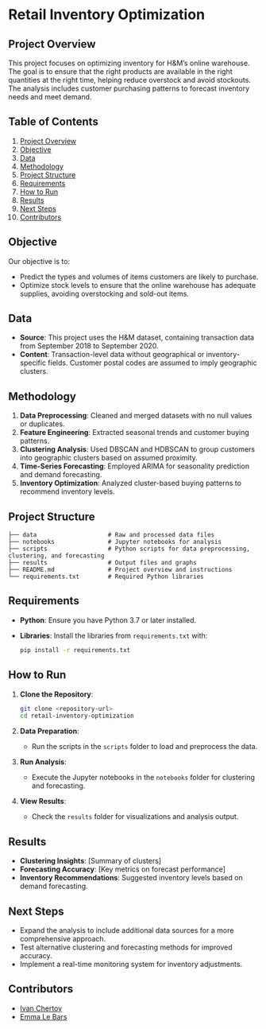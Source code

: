 # Retail Inventory Optimization

## Project Overview

This project focuses on optimizing inventory for H&M’s online warehouse. The goal is to ensure that the right products are available in the right quantities at the right time, helping reduce overstock and avoid stockouts. The analysis includes customer purchasing patterns to forecast inventory needs and meet demand.

## Table of Contents

1. [Project Overview](#project-overview)
2. [Objective](#objective)
3. [Data](#data)
4. [Methodology](#methodology)
5. [Project Structure](#project-structure)
6. [Requirements](#requirements)
7. [How to Run](#how-to-run)
8. [Results](#results)
9. [Next Steps](#next-steps)
10. [Contributors](#contributors)

## Objective

Our objective is to:
- Predict the types and volumes of items customers are likely to purchase.
- Optimize stock levels to ensure that the online warehouse has adequate supplies, avoiding overstocking and sold-out items.

## Data

- **Source**: This project uses the H&M dataset, containing transaction data from September 2018 to September 2020.
- **Content**: Transaction-level data without geographical or inventory-specific fields. Customer postal codes are assumed to imply geographic clusters.

## Methodology

1. **Data Preprocessing**: Cleaned and merged datasets with no null values or duplicates.
2. **Feature Engineering**: Extracted seasonal trends and customer buying patterns.
3. **Clustering Analysis**: Used DBSCAN and HDBSCAN to group customers into geographic clusters based on assumed proximity.
4. **Time-Series Forecasting**: Employed ARIMA for seasonality prediction and demand forecasting.
5. **Inventory Optimization**: Analyzed cluster-based buying patterns to recommend inventory levels.

## Project Structure

```
├── data                    # Raw and processed data files
├── notebooks               # Jupyter notebooks for analysis
├── scripts                 # Python scripts for data preprocessing, clustering, and forecasting
├── results                 # Output files and graphs
├── README.md               # Project overview and instructions
└── requirements.txt        # Required Python libraries
```

## Requirements

- **Python**: Ensure you have Python 3.7 or later installed.
- **Libraries**: Install the libraries from `requirements.txt` with:

    ```bash
    pip install -r requirements.txt
    ```

## How to Run

1. **Clone the Repository**:
   ```bash
   git clone <repository-url>
   cd retail-inventory-optimization
   ```

2. **Data Preparation**:
   - Run the scripts in the `scripts` folder to load and preprocess the data.

3. **Run Analysis**:
   - Execute the Jupyter notebooks in the `notebooks` folder for clustering and forecasting.

4. **View Results**:
   - Check the `results` folder for visualizations and analysis output.

## Results

- **Clustering Insights**: [Summary of clusters]
- **Forecasting Accuracy**: [Key metrics on forecast performance]
- **Inventory Recommendations**: Suggested inventory levels based on demand forecasting.

## Next Steps

- Expand the analysis to include additional data sources for a more comprehensive approach.
- Test alternative clustering and forecasting methods for improved accuracy.
- Implement a real-time monitoring system for inventory adjustments.

## Contributors

- [Ivan Chertoy](your-email@example.com)
- [Emma Le Bars](collaborator-email@example.com)

